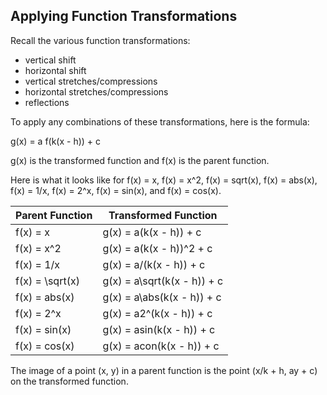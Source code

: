 Applying Function Transformations
-------

Recall the various function transformations:

* vertical shift
* horizontal shift
* vertical stretches/compressions
* horizontal stretches/compressions
* reflections

To apply any combinations of these transformations, here is the formula:

g(x) = a f(k(x - h)) + c

g(x) is the transformed function and f(x) is the parent function.

Here is what it looks like for f(x) = x, f(x) = x^2, f(x) = sqrt(x), f(x) = abs(x), f(x) = 1/x, f(x) = 2^x, f(x) = sin(x), and f(x) = cos(x).

| Parent Function | Transformed Function |
| --- | --- |
| f(x) = x | g(x) = a(k(x - h)) + c |
| f(x) = x^2 | g(x) = a(k(x - h))^2 + c |
| f(x) = 1/x | g(x) = a/(k(x - h)) + c |
| f(x) = \sqrt(x) | g(x) = a\sqrt(k(x - h)) + c |
| f(x) = abs(x) | g(x) = a\abs(k(x - h)) + c |
| f(x) = 2^x | g(x) = a2^(k(x - h)) + c |
| f(x) = sin(x) | g(x) = asin(k(x - h)) + c |
| f(x) = cos(x) | g(x) = acon(k(x - h)) + c |

The image of a point (x, y) in a parent function is the point (x/k + h, ay + c) on the transformed function.

